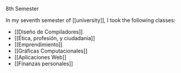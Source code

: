 ---
---


8th Semester

In my seventh semester of [[university]], I took the following classes:

* [[Diseño de Compiladores]]
* [[Ética, profesión, y ciudadanía]]
* [[Emprendimiento]]
* [[Gráficas Computacionales]]
* [[Aplicaciones Web]]
* [[Finanzas personales]]
